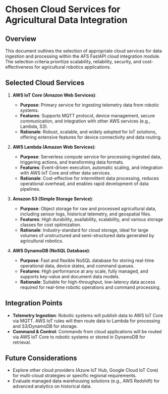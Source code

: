 # Chosen Cloud Services for Agricultural Data Integration

## Overview

This document outlines the selection of appropriate cloud services for data ingestion and processing within the AFS FastAPI cloud integration module. The selection criteria prioritize scalability, reliability, security, and cost-effectiveness for agricultural robotics applications.

## Selected Cloud Services

1.  **AWS IoT Core (Amazon Web Services)**:
    *   **Purpose**: Primary service for ingesting telemetry data from robotic systems.
    *   **Features**: Supports MQTT protocol, device management, secure communication, and integration with other AWS services (e.g., Lambda, S3).
    *   **Rationale**: Robust, scalable, and widely adopted for IoT solutions, offering extensive features for device connectivity and data routing.

2.  **AWS Lambda (Amazon Web Services)**:
    *   **Purpose**: Serverless compute service for processing ingested data, triggering actions, and transforming data formats.
    *   **Features**: Event-driven execution, automatic scaling, and integration with AWS IoT Core and other data services.
    *   **Rationale**: Cost-effective for intermittent data processing, reduces operational overhead, and enables rapid development of data pipelines.

3.  **Amazon S3 (Simple Storage Service)**:
    *   **Purpose**: Object storage for raw and processed agricultural data, including sensor logs, historical telemetry, and geospatial files.
    *   **Features**: High durability, availability, scalability, and various storage classes for cost optimization.
    *   **Rationale**: Industry-standard for cloud storage, ideal for large volumes of unstructured and semi-structured data generated by agricultural robotics.

4.  **AWS DynamoDB (NoSQL Database)**:
    *   **Purpose**: Fast and flexible NoSQL database for storing real-time operational data, device states, and command queues.
    *   **Features**: High performance at any scale, fully managed, and supports key-value and document data models.
    *   **Rationale**: Suitable for high-throughput, low-latency data access required for real-time robotic operations and command processing.

## Integration Points

*   **Telemetry Ingestion**: Robotic systems will publish data to AWS IoT Core via MQTT. AWS IoT rules will then route data to Lambda for processing and S3/DynamoDB for storage.
*   **Command & Control**: Commands from cloud applications will be routed via AWS IoT Core to robotic systems or stored in DynamoDB for retrieval.

## Future Considerations

*   Explore other cloud providers (Azure IoT Hub, Google Cloud IoT Core) for multi-cloud strategies or specific regional requirements.
*   Evaluate managed data warehousing solutions (e.g., AWS Redshift) for advanced analytics on historical data.
